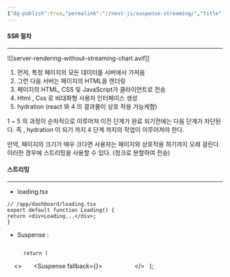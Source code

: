 ```yaml
---
{"dg-publish":true,"permalink":"//next-js/suspense-streaming/","title":"Suspense , Streaming","tags":["nextjs"]}
---
```


#### SSR 절차
---

![[server-rendering-without-streaming-chart.avif]]
1. 먼저, 특정 페이지의 모든 데이터를 서버에서 가져옴
2. 그런 다음 서버는 페이지의 HTML을 렌더링
3. 페이지의 HTML, CSS 및 JavaScript가 클라이언트로 전송
4. Html , Css 로 비대화형 사용자 인터페이스 생성
5. hydration (react 와 4 의 결과물이 상호 작용 가능케함)
   
 1 ~ 5 의 과정이 순차적으로 이루어져 이전 단계가 완료 되기전에는 다음 단계가 차단된다. 즉 ,  hydration 이 되기 까지 4 단계 까지의 작업이 이루어져야 한다.

만약,  페이지의 크기가 매우 크다면 사용자는 페이지와 상호작용 하기까지 오래 걸린다. 이러한 경우에 스트리밍을 사용할 수 있다. (청크로 분할하여 전송)


#### 스트리밍
---

-  loading.tsx 
  
  ```tsx
// /app/dashboard/loading.tsx
export default function Loading() {
  return <div>Loading...</div>;
}
```


- Suspense :
  ```tsx
  
    return (
    <>
      <Suspense fallback={<Loading />}>
        <Slider />
      </Suspense>
    </>
  );
```